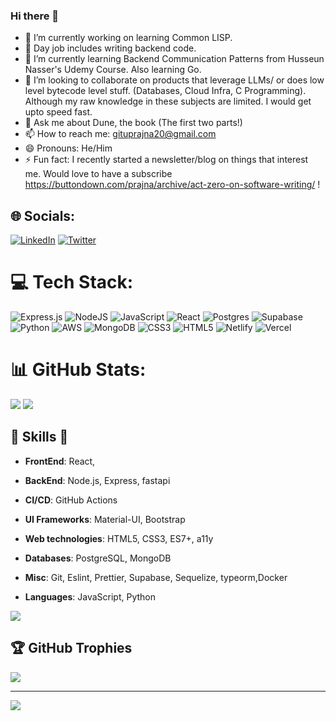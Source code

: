 ### Hi there 👋



- 🔭 I’m currently working on  learning Common LISP.
- 🔭 Day job includes writing backend code.
- 🌱 I’m currently learning Backend Communication Patterns from Husseun Nasser's Udemy Course. Also learning Go.
- 👯 I’m looking to collaborate on products that leverage LLMs/ or does low level bytecode level stuff. (Databases, Cloud Infra, C Programming). Although my raw knowledge in these subjects are limited. I would get upto speed  fast.
- 💬 Ask me about Dune, the book (The first two parts!)
- 📫 How to reach me: gituprajna20@gmail.com
- 😄 Pronouns: He/Him
- ⚡ Fun fact: I recently started a newsletter/blog on things that interest me. Would love to have a subscribe https://buttondown.com/prajna/archive/act-zero-on-software-writing/ !

## 🌐 Socials:
[![LinkedIn](https://img.shields.io/badge/LinkedIn-%230077B5.svg?logo=linkedin&logoColor=white)](https://linkedin.com/in/prajna-prayas) [![Twitter](https://img.shields.io/badge/Twitter-%231DA1F2.svg?logo=Twitter&logoColor=white)](https://twitter.com/PrajnaPrayas) 

# 💻 Tech Stack:
![Express.js](https://img.shields.io/badge/express.js-%23404d59.svg?style=flat&logo=express&logoColor=%2361DAFB) ![NodeJS](https://img.shields.io/badge/node.js-6DA55F?style=flat&logo=node.js&logoColor=white) ![JavaScript](https://img.shields.io/badge/javascript-%23323330.svg?style=flat&logo=javascript&logoColor=%23F7DF1E) ![React](https://img.shields.io/badge/react-%2320232a.svg?style=flat&logo=react&logoColor=%2361DAFB) ![Postgres](https://img.shields.io/badge/postgres-%23316192.svg?style=flat&logo=postgresql&logoColor=white) 	![Supabase](https://img.shields.io/badge/Supabase-3ECF8E?style=flat&logo=supabase&logoColor=white) ![Python](https://img.shields.io/badge/python-3670A0?style=flat&logo=python&logoColor=ffdd54) ![AWS](https://img.shields.io/badge/AWS-%23FF9900.svg?style=flat&logo=amazon-aws&logoColor=white) ![MongoDB](https://img.shields.io/badge/MongoDB-%234ea94b.svg?style=flat&logo=mongodb&logoColor=white) ![CSS3](https://img.shields.io/badge/css3-%231572B6.svg?style=flat&logo=css3&logoColor=white) ![HTML5](https://img.shields.io/badge/html5-%23E34F26.svg?style=flat&logo=html5&logoColor=white) ![Netlify](https://img.shields.io/badge/netlify-%23000000.svg?style=flat&logo=netlify&logoColor=#00C7B7) ![Vercel](https://img.shields.io/badge/vercel-%23000000.svg?style=flat&logo=vercel&logoColor=white)
# 📊 GitHub Stats:
![](https://github-readme-stats.vercel.app/api?username=Prajna1999&theme=default&hide_border=false&include_all_commits=false&count_private=true)
![](https://github-readme-streak-stats.herokuapp.com/?user=Prajna1999&theme=default&hide_border=false)


##  🎉 Skills  🎉
- **FrontEnd**: React, 
- **BackEnd**:  Node.js, Express, fastapi
- **CI/CD**:    GitHub Actions

  
  
- **UI Frameworks**: Material-UI, Bootstrap
- **Web technologies**: HTML5, CSS3, ES7+, a11y
- **Databases**: PostgreSQL, MongoDB
- **Misc**: Git, Eslint, Prettier, Supabase, Sequelize, typeorm,Docker
- **Languages**: JavaScript, Python

![](https://github-readme-stats.vercel.app/api/top-langs/?username=Prajna1999&theme=default&hide_border=false&include_all_commits=false&count_private=true&layout=compact)

## 🏆 GitHub Trophies
![](https://github-profile-trophy.vercel.app/?username=Prajna1999&theme=flat&no-frame=false&no-bg=false&margin-w=4)



---
[![](https://visitcount.itsvg.in/api?id=Prajna1999&icon=0&color=0)](https://visitcount.itsvg.in)


